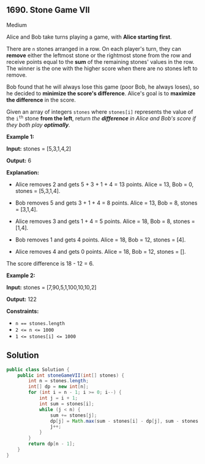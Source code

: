 ## 1690\. Stone Game VII

Medium

Alice and Bob take turns playing a game, with **Alice starting first**.

There are `n` stones arranged in a row. On each player's turn, they can **remove** either the leftmost stone or the rightmost stone from the row and receive points equal to the **sum** of the remaining stones' values in the row. The winner is the one with the higher score when there are no stones left to remove.

Bob found that he will always lose this game (poor Bob, he always loses), so he decided to **minimize the score's difference**. Alice's goal is to **maximize the difference** in the score.

Given an array of integers `stones` where `stones[i]` represents the value of the <code>i<sup>th</sup></code> stone **from the left**, return _the **difference** in Alice and Bob's score if they both play **optimally**._

**Example 1:**

**Input:** stones = [5,3,1,4,2]

**Output:** 6

**Explanation:**

- Alice removes 2 and gets 5 + 3 + 1 + 4 = 13 points. Alice = 13, Bob = 0, stones = [5,3,1,4].

- Bob removes 5 and gets 3 + 1 + 4 = 8 points. Alice = 13, Bob = 8, stones = [3,1,4].

- Alice removes 3 and gets 1 + 4 = 5 points. Alice = 18, Bob = 8, stones = [1,4].

- Bob removes 1 and gets 4 points. Alice = 18, Bob = 12, stones = [4].

- Alice removes 4 and gets 0 points. Alice = 18, Bob = 12, stones = [].

The score difference is 18 - 12 = 6.

**Example 2:**

**Input:** stones = [7,90,5,1,100,10,10,2]

**Output:** 122

**Constraints:**

*   `n == stones.length`
*   `2 <= n <= 1000`
*   `1 <= stones[i] <= 1000`

## Solution

```java
public class Solution {
    public int stoneGameVII(int[] stones) {
        int n = stones.length;
        int[] dp = new int[n];
        for (int i = n - 1; i >= 0; i--) {
            int j = i + 1;
            int sum = stones[i];
            while (j < n) {
                sum += stones[j];
                dp[j] = Math.max(sum - stones[i] - dp[j], sum - stones[j] - dp[j - 1]);
                j++;
            }
        }
        return dp[n - 1];
    }
}
```